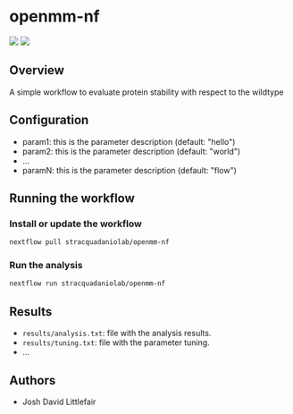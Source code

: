 # openmm-nf

![](https://img.shields.io/badge/current_version-0.1.34-blue)
![](https://github.com/stracquadaniolab/openmm-nf/workflows/build/badge.svg)
## Overview
A simple workflow to evaluate protein stability with respect to the wildtype

## Configuration

- param1: this is the parameter description (default: "hello")
- param2: this is the parameter description (default: "world")
- ...
- paramN: this is the parameter description (default: "flow")

## Running the workflow

### Install or update the workflow

```bash
nextflow pull stracquadaniolab/openmm-nf
```

### Run the analysis

```bash
nextflow run stracquadaniolab/openmm-nf
```

## Results

- `results/analysis.txt`: file with the analysis results.
- `results/tuning.txt`: file with the parameter tuning.
- ...

## Authors

- Josh David Littlefair
